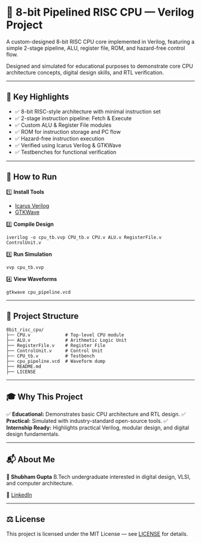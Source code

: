 # 🧩 8-bit Pipelined RISC CPU — Verilog Project

A custom-designed 8-bit RISC CPU core implemented in Verilog, featuring a simple 2-stage pipeline, ALU, register file, ROM, and hazard-free control flow.

Designed and simulated for educational purposes to demonstrate core CPU architecture concepts, digital design skills, and RTL verification.

---

## 📌 Key Highlights

* ✅ 8-bit RISC-style architecture with minimal instruction set
* ✅ 2-stage instruction pipeline: Fetch & Execute
* ✅ Custom ALU & Register File modules
* ✅ ROM for instruction storage and PC flow
* ✅ Hazard-free instruction execution
* ✅ Verified using Icarus Verilog & GTKWave
* ✅ Testbenches for functional verification

---

## 🚀 How to Run

1️⃣ **Install Tools**

* [Icarus Verilog](http://iverilog.icarus.com/)
* [GTKWave](http://gtkwave.sourceforge.net/)

2️⃣ **Compile Design**

```
iverilog -o cpu_tb.vvp CPU_tb.v CPU.v ALU.v RegisterFile.v ControlUnit.v
```

3️⃣ **Run Simulation**

```
vvp cpu_tb.vvp
```

4️⃣ **View Waveforms**

```
gtkwave cpu_pipeline.vcd
```

---

## 📂 Project Structure

```
8bit_risc_cpu/
├── CPU.v             # Top-level CPU module
├── ALU.v             # Arithmetic Logic Unit
├── RegisterFile.v    # Register File
├── ControlUnit.v     # Control Unit
├── CPU_tb.v          # Testbench
├── cpu_pipeline.vcd  # Waveform dump
├── README.md
├── LICENSE
```

---

## 🎓 Why This Project

✅ **Educational:** Demonstrates basic CPU architecture and RTL design.
✅ **Practical:** Simulated with industry-standard open-source tools.
✅ **Internship Ready:** Highlights practical Verilog, modular design, and digital design fundamentals.

---

## 📬 About Me

**👤 Shubham Gupta**
B.Tech undergraduate interested in digital design, VLSI, and computer architecture.

🔗 [LinkedIn](https://www.linkedin.com/in/shubhamgupta2510)

---

## ⚖️ License

This project is licensed under the MIT License — see [LICENSE](./LICENSE) for details.
